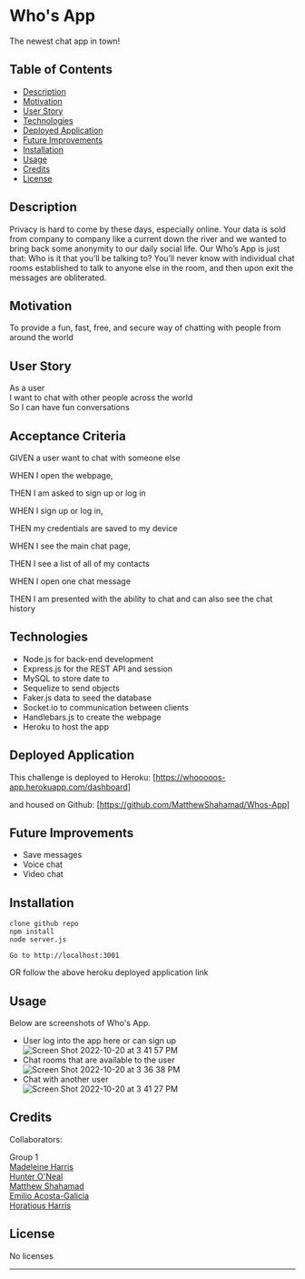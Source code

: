 # Who's App
The newest chat app in town!

## Table of Contents

- [Description](#description)
- [Motivation](#motivation)
- [User Story](#user-story)
- [Technologies](#Technologies)
- [Deployed Application](#deployed-application)
- [Future Improvements](#future-improvements)
- [Installation](#installation)
- [Usage](#usage)
- [Credits](#credits)
- [License](#license)

## Description

Privacy is hard to come by these days, especially online. Your data is sold from company to company like a current down the river and we wanted to bring back some anonymity to our daily social life. Our Who’s App is just that: Who is it that you’ll be talking to? You’ll never know with individual chat rooms established to talk to anyone else in the room, and then upon exit the messages are obliterated.

## Motivation

To provide a fun, fast, free, and secure way of chatting with people from around the world

## User Story

As a user <br> 
I want to chat with other people across the world<br> 
So I can have fun conversations


## Acceptance Criteria 

GIVEN a user want to chat with someone else

WHEN I open the webpage,

THEN I am asked to sign up or log in

WHEN I sign up or log in,

THEN my credentials are saved to my device

WHEN I see the main chat page,

THEN I see a list of all of my contacts 

WHEN I open one chat message

THEN I am presented with the ability to chat and can also see the chat history


## Technologies

- Node.js for back-end development<br>
- Express.js for the REST API and session<br>
- MySQL to store date to<br>
- Sequelize to send objects<br>
- Faker.js data to seed the database<br>
- Socket.io to communication between clients<br>
- Handlebars.js to create the webpage<br>
- Heroku to host the app


## Deployed Application

This challenge is deployed to Heroku: [https://whooooos-app.herokuapp.com/dashboard]

and housed on Github: [https://github.com/MatthewShahamad/Whos-App]

## Future Improvements

* Save messages
* Voice chat
* Video chat

## Installation

```
clone github repo
npm install
node server.js

Go to http://localhost:3001
```
OR follow the above heroku deployed application link

## Usage

Below are screenshots of Who's App.<br>

- User log into the app here or can sign up <br> 
![Screen Shot 2022-10-20 at 3 41 57 PM](https://user-images.githubusercontent.com/108310545/197043213-2c5ca6c9-018d-468a-a202-45140d7ebb3e.png)
- Chat rooms that are available to the user <br>
![Screen Shot 2022-10-20 at 3 36 38 PM](https://user-images.githubusercontent.com/108310545/197042247-e83ab4b9-220f-413e-9c47-f8997cdb3daa.png)
- Chat with another user<br>
![Screen Shot 2022-10-20 at 3 41 27 PM](https://user-images.githubusercontent.com/108310545/197043581-99d55ea2-6073-403b-a11e-33e3ea0514d9.png)

## Credits

Collaborators:

Group 1 <br>
 [Madeleine Harris](https://github.com/miss-mad)<br>
 [Hunter O'Neal](https://github.com/HellaHunter)<br>
 [Matthew Shahamad](https://github.com/MatthewShahamad)<br>
 [Emilio Acosta-Galicia](https://github.com/EmilioAcostaG)<br>
 [Horatious Harris](https://github.com/geekcoldhand)

## License

No licenses

---
